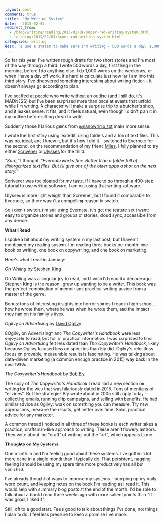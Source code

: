 ```yaml
---
layout: post
comments: true
title:  "My Writing System"
date:   2015-02-01
redirect_from:
  - /blog/writing/reading/2015/02/01/super-rad-writing-system.html
  - learning/2015/02/01/super-rad-writing-system.html
categories: writing
desc: "I use a system to make sure I'm writing - 500 words a day, 1,000 words per day on the weekends."
---
```


So far this year, I've written rough drafts for two short stories and I'm most of the way through a third. I write 500 words a day, first thing in the morning, before I do anything else. I do 1,000 words on the weekends, or when I have a day off work. It's hard to calculate just how far I am into this third story. I've discovered something interesting about writing fiction - it doesn't always go according to plan.

I've scoffed at people who write without an outline (and I still do, it's MADNESS) but I've been surprised more than once at events that unfold while I'm writing. A character will make a surprise trip to a butcher's shop, and it makes sense. It fits, and it feels natural, even though I didn't plan it in my outline before sitting down to write.

Suddenly those hilarious gems from [@nanowrimo_txt](https://twitter.com/nanowrimo_txt) make more sense.

I wrote the first story using textedit, using folders and a ton of text files. This was not ideal, and I knew it, but it's how I did it. I switched to Evernote for the second, on the recommendation of my friend [Miles](http://mileszs.com/). I fully planned to try either [Scrivener](http://www.literatureandlatte.com/scrivener.php) or [Ulysses](http://www.ulyssesapp.com/) for the third.

*"Sure,"* I thought. *"Evernote works fine. Better than a folder full of disorganized text files. But I'll give one of the other apps a shot on the next story."*

Scrivener was too bloated for my taste. If I have to go through a 400-step tutorial to use writing software, I am not using that writing software.

Ulysses is more light weight than Scrivener, but I found it comparable to Evernote, so there wasn't a compelling reason to switch.

So I didn't switch. I'm still using Evernote. It's got the feature set I want: easy to organize stories and groups of stories, cloud sync, accessible from any device.

**What I Read**

I spoke a bit about my writing system in my last post, but I haven't mentioned my reading system. I'm reading three books per month: one book on writing, one book on copywriting, and one book on marketing.

Here's what I read in January:

*On Writing* by [Stephen King](http://stephenking.com/)

On Writing was a singular joy to read, and I wish I'd read it a decade ago. Stephen King is the reason I grew up wanting to be a writer. This book was the perfect combination of memoir and practical writing advice from a master of the genre.

Bonus: tons of interesting insights into horror stories I read in high school, how he wrote them, where he was when he wrote them, and the impact they had on his family's lives.

*Ogilvy on Advertising* by [David Ogilvy](http://www.ogilvy.com/About/Our-History/David-Ogilvy-Bio.aspx)

8Ogilvy on Advertising* and *The Copywriter's Handbook* were less enjoyable to read, but full of practical information. I was surprised to find *Ogilvy on Advertising* felt less dated than *The Copywriter's Handbook*, likely because Ogilvy focused less on specifics than Bly did. Ogilvy's relentless focus on provable, measurable results is fascinating. He was talking about data-driven marketing (a common enough practice in 2015) way back in the mid-1980s.

*The Copywriter's Handbook* by [Bob Bly](http://bly.com/new/index.html)

The copy of *The Copywriter's Handbook* I read had a new section on writing for the web that was hilariously dated in 2015. Tons of mentions of "e-zines". But the strategies Bly wrote about in 2005 still apply today - collecting emails, running drip campaigns, and selling with benefits. He had similar advice as Ogilvy: work on something you can measure. Try new approaches, measure the results, get better over time. Solid, practical advice for any marketer.

A common thread I noticed in all three of these books is each writer takes a practical, craftsman-like approach to writing. These aren't flowery authors. They write about the "craft" of writing, not the "art", which appeals to me.

**Thoughts on My Systems**

One month in and I'm feeling good about these systems. I've gotten a lot more done in a single month than I typically do. That persistent, nagging feeling I should be using my spare time more productively has all but vanished.

I've already thought of ways to improve my systems - bumping up my daily word count, and keeping notes on the book I'm reading as I read it. This would help with summary blog posts at the end of the month. I'd be able to talk about a book I read three weeks ago with more salient points than "It was good, I liked it".

Still, off to a good start. Feels good to talk about things I've done, not things I plan to do. I feel less pressure to keep a promise I've made.
